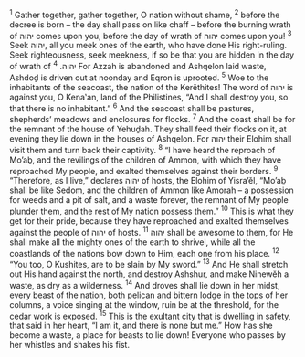 <sup>1</sup> Gather together, gather together, O nation without shame,
<sup>2</sup> before the decree is born – the day shall pass on like chaff – before the burning wrath of יהוה comes upon you, before the day of wrath of יהוה comes upon you!
<sup>3</sup> Seek יהוה, all you meek ones of the earth, who have done His right-ruling. Seek righteousness, seek meekness, if so be that you are hidden in the day of wrath of יהוה.
<sup>4</sup> For Azzah is abandoned and Ashqelon laid waste, Ashdoḏ is driven out at noonday and Eqron is uprooted.
<sup>5</sup> Woe to the inhabitants of the seacoast, the nation of the Kerĕthites! The word of יהוה is against you, O Kena‛an, land of the Philistines, “And I shall destroy you, so that there is no inhabitant.”
<sup>6</sup> And the seacoast shall be pastures, shepherds’ meadows and enclosures for flocks.
<sup>7</sup> And the coast shall be for the remnant of the house of Yehuḏah. They shall feed their flocks on it, at evening they lie down in the houses of Ashqelon. For יהוה their Elohim shall visit them and turn back their captivity.
<sup>8</sup> “I have heard the reproach of Mo’aḇ, and the revilings of the children of Ammon, with which they have reproached My people, and exalted themselves against their borders.
<sup>9</sup> “Therefore, as I live,” declares יהוה of hosts, the Elohim of Yisra’ĕl, “Mo’aḇ shall be like Seḏom, and the children of Ammon like Amorah – a possession for weeds and a pit of salt, and a waste forever, the remnant of My people plunder them, and the rest of My nation possess them.”
<sup>10</sup> This is what they get for their pride, because they have reproached and exalted themselves against the people of יהוה of hosts.
<sup>11</sup> יהוה shall be awesome to them, for He shall make all the mighty ones of the earth to shrivel, while all the coastlands of the nations bow down to Him, each one from his place.
<sup>12</sup> “You too, O Kushites, are to be slain by My sword.”
<sup>13</sup> And He shall stretch out His hand against the north, and destroy Ashshur, and make Ninewĕh a waste, as dry as a wilderness.
<sup>14</sup> And droves shall lie down in her midst, every beast of the nation, both pelican and bittern lodge in the tops of her columns, a voice singing at the window, ruin be at the threshold, for the cedar work is exposed.
<sup>15</sup> This is the exultant city that is dwelling in safety, that said in her heart, “I am it, and there is none but me.” How has she become a waste, a place for beasts to lie down! Everyone who passes by her whistles and shakes his fist.
